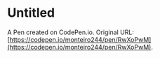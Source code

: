 # Untitled

A Pen created on CodePen.io. Original URL: [https://codepen.io/monteiro244/pen/RwXoPwM](https://codepen.io/monteiro244/pen/RwXoPwM).

